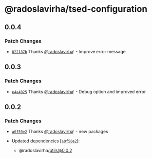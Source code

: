 # @radoslavirha/tsed-configuration

## 0.0.4

### Patch Changes

- [`822187b`](https://github.com/radoslavirha/toolkit-hub/commit/822187badf3cdd0a7e1881a0ac4514006b530d3f) Thanks [@radoslavirha](https://github.com/radoslavirha)! - Improve error message

## 0.0.3

### Patch Changes

- [`e4a4025`](https://github.com/radoslavirha/toolkit-hub/commit/e4a4025ff0837da3fa0d27014127eba44304952f) Thanks [@radoslavirha](https://github.com/radoslavirha)! - Debug option and improved error

## 0.0.2

### Patch Changes

- [`a0f50e2`](https://github.com/radoslavirha/toolkit-hub/commit/a0f50e2a6505aabda26153b5e2f11d623fbb5952) Thanks [@radoslavirha](https://github.com/radoslavirha)! - new packages

- Updated dependencies [[`a0f50e2`](https://github.com/radoslavirha/toolkit-hub/commit/a0f50e2a6505aabda26153b5e2f11d623fbb5952)]:
  - @radoslavirha/utils@0.0.2
